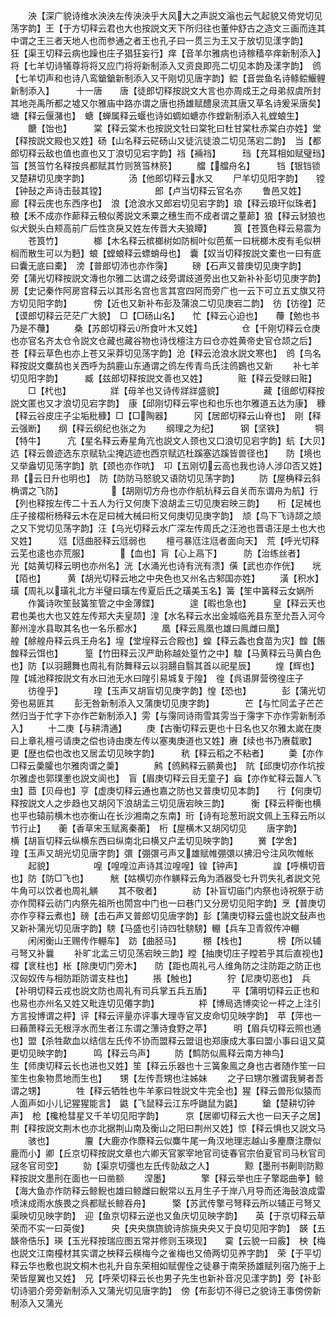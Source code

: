 <!-- { "loadSidebar": true } -->
　　泱【深广貌诗维水泱泱左传泱泱乎大风大之声説文滃也云气起貌又倚党切见荡字韵】王【于方切释云君也大也按説文天下所归往也董仲舒古之造文三画而连其中谓之王三者天地人也而参通之者王也孔子曰一贯三为王又于放切见漾字韵】　　狂【渠王切释云病也躁也庄子猖狂妄行】痒【音羊尔雅病也诗稼穑卒痒新制添入】　　将【七羊切诗犠尊将将又应门将将新制添入又资良即亮二切见本韵及漾字韵】　鸧【七羊切声和也诗八鸾鎗鎗新制添入又干刚切见唐字韵】鲿【音尝鱼名诗鲦鲿鰋鲤新制添入】　　　十一唐　　唐【徒郎切释按説文大言也亦周成王之母弟叔虞所封其地尧禹所都之墟又尔雅庙中路亦谓之唐也扬雄赋醴泉流其唐又草名诗爰采唐矣】塘【释云偃潴也】　螗【蝉属释云蝘也诗如蜩如螗亦作螳新制添入礼螳蜋生】
　　餹【饴也】　　　棠【释云棠木也按説文牡曰棠牝曰杜甘棠杜赤棠白亦姓】堂【释按説文殿也又姓】砀【山名释云硭砀山又徒沆徒浪二切见荡宕二韵】　当【都郎切释云敌也值也直也又丁浪切见宕字韵】裆【裲裆】　　　珰【充耳相如赋璧珰】筜【筼筜竹名释按呉都赋其竹则筼筜林箊】
　　艡【艡舟名】　　　铛【银铛锁又楚耕切见庚字韵】　　　　　汤【他郎切释云水又
　　尸羊切见阳字韵】　　镗【钟鼔之声诗击鼔其镗】　　　　　　郎【卢当切释云官名亦
　　鲁邑又姓】　　　　廊【释云庑也东西序也】　浪【沧浪水又郎宕切见宕字韵】琅【释云琅玕似珠者】　稂【禾不成亦作蓈释云稂似莠説文禾粟之穗生而不成者谓之蕫蓈】狼【释云豺狼也似犬鋭头白颊高前广后性贪戾又姓左传晋大夫狼瞫】　　　筤【苍筤色释云易震为
　　苍筤竹】　　　　榔【木名释云槟榔树如防榈叶似芭蕉一曰桄榔木皮有毛似栟榈而散生可以为麪】蜋【螳蜋释云螵蛸母也】　囊【奴当切释按説文橐也一曰有底曰囊无底曰橐】　滂【普郎切沛也亦作霶】
　　磅【石声又普庚切见庚字韵】　　　　　　旁【蒲光切释按説文漙也尔雅二达谓之歧旁谓歧道旁出也又新补补彭切见庚字韵】房【史记秦作阿房宫释云以其形名宫也言其宫四阿而旁广也一云下可立五丈旗又符方切见阳字韵】　　　傍【近也又新补布彭及蒲浪二切见庚宕二韵】　彷【彷徨】茫【谟郎切释云茫茫广大貌】　□【□砀山名】　　忙【释云心迫也】　　蘉【勉也书乃是不蘉】
　　桑【苏郎切释云所食叶木又姓】　　　　　仓【千刚切释云仓庚也亦官名齐太仓令説文仓藏也藏谷物也诗伐檀注方曰仓亦姓黄帝史官仓颉之后】　苍【释云草色也亦上苍又采莽切见荡字韵】沧【释云沧浪水説文寒也】　鸧【鸟名释按説文麋鸹也关西呼为鸹鹿山东通谓之鸧左传青鸟氏注鸧鷃也又新
　　补七羊切见阳字韵】　　　臧【兹郎切释按説文善也又姓】　　　　赃【释云受赇曰赃】
　　□【杙也】　　　　　牂【母羊也又诗传牂牂盛貌】　　　　　藏【徂郎切释按説文匿也又才浪切见宕字韵】　康【邱刚切释云寜也和也乐也尔雅道五达为康】　穅【释云谷皮庄子尘垢秕穅】□【□陶器】　　　冈【居郎切释云山脊也】　刚【释云强断】　　纲【释云纲纪也张之为
　　纲理之为纪】　　　钢【坚铁】　　　　犅【特牛】　　　亢【星名释云寿星角亢也説文人颈也又口浪切见宕字韵】蚢【大贝】　　　迒【释云兽迹选东京赋轨尘掩迒迹也西京赋迒杜蹊塞迒蹊皆兽径也】　　防【境也又举盎切见荡字韵】肮【颈也亦作吭】　卭【五刚切云高也我也诗人涉卬否又姓】　　昻【云日升也明也】　防【防防马怒貌又语防切见荡字韵】
　　防【屋桷释云斜桷谓之飞防】　　　　　　【胡刚切方舟也亦作航杭释云自关而东谓舟为航】行【列也释按左传二十五人为行又何庚下浪胡孟三切见庚宕映三韵】　　桁【足械也庄子接槢桁杨释云木在足曰械大械曰桁又何庚切见庚字韵】　颃【鸟下飞诗颉之颃之又下党切见荡字韵】汪【乌光切释云水广深左传周氏之汪池也晋语汪是土也大也又姓】　　　尩【尩曲胫释云尩弱也
　　檀弓暴尩注尩者面向天】　荒【呼光切释云芜也逺也亦荒服】　　　　【血也】肓【心上鬲下】　　　防【治练丝者】　　光【姑黄切释云明也亦州名】洸【水涌光也诗有洸有溃】僙【武也亦作侊】　　垙【陌也】　　　黄【胡光切释云地之中央色也又州名古邾国亦姓】
　　潢【积水】　　　　璜【周礼以璜礼北方半璧曰璜左传夏后氏之璜美玉名】簧【笙中簧释云女娲所
　　作簧诗吹笙鼔簧笙管之中金薄鍱】　　　　遑【暇也急也】　　　皇【释云天也君也美也大也又姓左传郑大夫皇颉】湟【水名释云水出金城临羌县东至允吾入河今鄯州湟水县取其名也一名乐都水】
　　凰【释云鳯凰也雄曰鳯雌曰凰】　　　　　艎【艅艎舟释云呉王舟名】堭【堂堭释云合殿也】蝗【释云螽也食苗为灾】餭【餦餭释云饵也】　　　篁【竹田释云汉严助称越处篁竹之中】騜【马黄释云马黄白色也】防【以羽翿舞也周礼有防舞释云以羽翿自翳其首以祀星辰】
　　煌【辉也】　　　　隍【城池释按説文有水曰池无水曰隍引易城复于隍】　徨【呉语屏营徬徨庄子
　　彷徨乎】　　　　瑝【玉声又胡盲切见庚字韵】惶【恐也】　　　　彭【蒲光切旁也易匪其
　　彭无咎新制添入又蒲庚切见庚字韵】　　　　芒【与忙同孟子芒芒然归当于忙字下亦作芒新制添入】雱【与霶同诗雨雪其雱当于霶字下亦作雱新制添入】
　　十二庚【与耕清通】
　　庚【古衡切释云更也十日名也又尔雅太嵗在庚曰上章礼檀弓请庚之偿也诗由庚左传以塞夷庚道也又姓】赓【续也书乃赓载歌】　　更【歴也偿也改也又居孟切见映字韵】　　　秔【释云稻之不粘者】
　　羮【亦作□释云羮臛也尔雅肉谓之羮】　　　　鹒【鸧鹒释云鹂黄也】　阬【邱庚切亦作坑按尔雅虚也郭璞壍也説文阆也】　盲【眉庚切释云目无童子】蝱【亦作虻释云齧人飞虫】莔【贝母也】亨【虚庚切释云通也嘉之防也又普庚切见本韵】　　行【何庚切释按説文人之步趋也又胡冈下浪胡孟三切见唐宕映三韵】　　　衡【释云秤衡也横也平也辕前横木也亦衡山在长沙湘南之东南】珩【诗有玱葱珩説文佩上玉释云所以节行止】　　蘅【香草宋玉赋离秦蘅】　桁【屋横木又胡冈切见
　　唐字韵】　　　　　横【胡盲切释云纵横东西曰纵南北曰横又户孟切见映字韵】
　　黉【学舍】　　　　瑝【玉声又胡光切见唐字韵】彋【弸彋弓声又雄赋帷弸彋以拂汨兮注风吹帷帐
　　起貌】　　　　　喤【喤喤泣声诗其泣喤喤】锽【钟声】　　　　諻【呼横切音也】防【防□飞也】　　　觥【姑横切亦作觵释云角为酒器受七升罚失礼者説文兕牛角可以饮者也周礼觵
　　其不敬者】　　　　祊【补盲切庙门内祭也诗祝祭于祊亦作閍释云祊门内祭先祖所也閍宫中门也一曰巷门又分房切见阳字韵】烹【普庚切亦作亨释云煮也】磅【击石声又普郎切见唐字韵】彭【蒲庚切释云盛也説文鼔声也又新补蒲光切见唐字韵】騯【马盛也引诗四牡騯騯】輣【兵车卫青叙传冲輣
　　闲闲衡山王赐传作輣车】　趽【曲胫马】　　　棚【栈也】　　　　榜【所以辅弓弩又补曩
　　补旷北孟三切见荡宕映三韵】瞠【抽庚切庄子瞠若乎其后直视也】　　　　橕【衺柱也】枨【除庚切门旁木】　　防【距也周礼弓人维角防之注防距之防正也汉匈奴传与相防距防谓支柱也】
　　掁【触也】　　　　狞【尼庚切恶也】　兵【补明切释云戎也説文防也周礼有司兵掌五兵五盾】
　　平【蒲明切释云正也和也易也亦州名又姓又毗连切见僊字韵】　　　　　枰【博局选博奕论一枰之上注引方言投博谓之枰】评【释云评量亦评事大理寺官又皮命切见映字韵】　苹【萍也一曰藾萧释云无根浮水而生者江东谓之薸诗食野之苹】　　　明【眉兵切释云照也通也】盟【杀牲歃血以结信左氏传不协而盟释云盟诅也郑康成大事曰盟小事曰诅又莫更切见映字韵】　　　鸣【释云鸟声】
　　防【鹪防似鳯释云南方神鸟】　　　　　　生【师庚切释云长也进也又姓】笙【释云乐器也十三簧象鳯之身也古者随作笙一曰笙生也象物贯地而生也】　　甥【左传吾甥也注姊妹
　　之子曰甥尔雅谓我舅者吾谓之甥】　　　　牲【释云牺牲也牛羊豖曰牲説文牛完全也】猩【释云兽形似猿而人面声如小儿记猩猩能言】　鼪【飞鼠释云江东呼鼬鼠为鼪】
　　鎗【楚耕切钟声】　枪【欃枪彗星又千羊切见阳字韵】　　　京【居卿切释云大也一曰天子之居】　　　荆【释按説文荆木也亦北据荆山南及衡山之阳曰荆州又姓】惊【释云惧也又説文马
　　骇也】　　　　麠【大鹿亦作麖释云似麋牛尾一角汉地理志越山多麈麖注麖似鹿而小】卿【丘京切释按説文章也六卿天官冢宰地官司徒春官宗伯夏官司马秋官司冦冬官司空】
　　勍【渠京切彊也左氏传勍敌之人】　　　　黥【墨刑书劓刵防黥释按説文墨刑在面也一曰凿额
　　涅墨】　　　　擎【释云举也庄子擎跽曲拳】鲸【海大鱼亦作防释云鲸鲵也雄曰鲸雌曰鲵常以五月生子于岸八月导而还海鼔浪成雷喷沫成雨水族畏之呉都赋长鲸吞舟】　　　檠【苏武传擎弓弩释云所以辅正弓弩又渠映切见映字韵】　迎【鱼京切释云逆也又鱼庆切见映字韵】　　英【于京切释云草荣而不实一曰英俊】　　　央【央央旗旒貌诗旂旐央央又于良切见阳字韵】　韺【五韺帝俈乐】瑛【玉光释按瑞应图五常并修则玉瑛现】　　霙【云貌一曰霰】　柍【梅也説文江南橦材其实谓之柍释云楧梅今之雀梅也又倚两切见养字韵】　荣【于平切释云华也敷也説文桐木也礼升自东荣相如赋偓佺之徒暴于南荣扬雄赋列宿乃施于上荣皆屋翼也又姓】　兄【呼荣切释云长也男子先生也新补音况见漾字韵】旁【补彭切诗驷介旁旁新制添入又蒲光切见唐字韵】　傍【布彭切不得已之貌诗王事傍傍新制添入又蒲光
